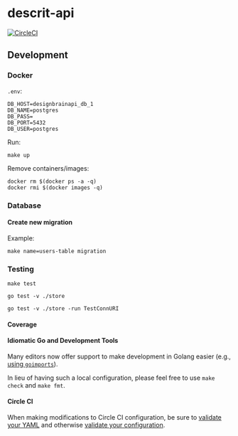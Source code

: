 # descrit-api

[![CircleCI](https://circleci.com/gh/nicewrk/design-brain-api.svg?style=svg)](https://circleci.com/gh/nicewrk/design-brain-api)

## Development

### Docker
`.env`:
```shell
DB_HOST=designbrainapi_db_1
DB_NAME=postgres
DB_PASS=
DB_PORT=5432
DB_USER=postgres
```

Run:
```shell
make up
```

Remove containers/images:
```shell
docker rm $(docker ps -a -q)
docker rmi $(docker images -q)
```

### Database

#### Create new migration
Example:
```shell
make name=users-table migration
```

### Testing

```shell
make test
```

```shell
go test -v ./store
```

```shell
go test -v ./store -run TestConnURI
```

#### Coverage

#### Idiomatic Go and Development Tools
Many editors now offer support to make development in Golang easier (e.g., [using `goimports`](https://godoc.org/golang.org/x/tools/cmd/goimports)).

In lieu of having such a local configuration, please feel free to use `make check` and `make fmt`.

#### Circle CI
When making modifications to Circle CI configuration, be sure to [validate your YAML](https://codebeautify.org/yaml-validator) and otherwise [validate your configuration](https://circleci.com/docs/2.0/local-jobs/).
